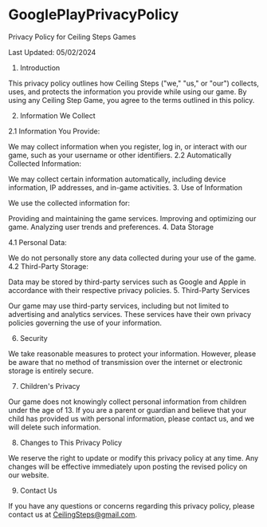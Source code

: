 # GooglePlayPrivacyPolicy


Privacy Policy for Ceiling Steps Games

Last Updated: 05/02/2024

1. Introduction

This privacy policy outlines how Ceiling Steps ("we," "us," or "our") collects, uses, and protects the information you provide while using our game. By using any Ceiling Step Game, you agree to the terms outlined in this policy.

2. Information We Collect

2.1 Information You Provide:

We may collect information when you register, log in, or interact with our game, such as your username or other identifiers.
2.2 Automatically Collected Information:

We may collect certain information automatically, including device information, IP addresses, and in-game activities.
3. Use of Information

We use the collected information for:

Providing and maintaining the game services.
Improving and optimizing our game.
Analyzing user trends and preferences.
4. Data Storage

4.1 Personal Data:

We do not personally store any data collected during your use of the game.
4.2 Third-Party Storage:

Data may be stored by third-party services such as Google and Apple in accordance with their respective privacy policies.
5. Third-Party Services

Our game may use third-party services, including but not limited to advertising and analytics services. These services have their own privacy policies governing the use of your information.

6. Security

We take reasonable measures to protect your information. However, please be aware that no method of transmission over the internet or electronic storage is entirely secure.

7. Children's Privacy

Our game does not knowingly collect personal information from children under the age of 13. If you are a parent or guardian and believe that your child has provided us with personal information, please contact us, and we will delete such information.

8. Changes to This Privacy Policy

We reserve the right to update or modify this privacy policy at any time. Any changes will be effective immediately upon posting the revised policy on our website.

9. Contact Us

If you have any questions or concerns regarding this privacy policy, please contact us at CeilingSteps@gmail.com.

